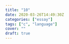 ```yaml
---
title: "10"
date: 2020-03-26T14:49:30Z
categories: ["essay"]
tags: ["c", "language"]
cover: ""
draft: true
---
```


